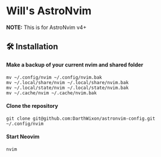 # Will's AstroNvim

**NOTE:** This is for AstroNvim v4+


## 🛠️ Installation

#### Make a backup of your current nvim and shared folder

```shell
mv ~/.config/nvim ~/.config/nvim.bak
mv ~/.local/share/nvim ~/.local/share/nvim.bak
mv ~/.local/state/nvim ~/.local/state/nvim.bak
mv ~/.cache/nvim ~/.cache/nvim.bak
```

#### Clone the repository

```shell
git clone git@github.com:DarthWixon/astronvim-config.git ~/.config/nvim
```

#### Start Neovim

```shell
nvim
```
